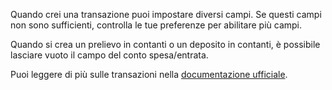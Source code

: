 Quando crei una transazione puoi impostare diversi campi. Se questi campi non sono sufficienti, controlla le tue preferenze per abilitare più campi.

Quando si crea un prelievo in contanti o un deposito in contanti, è possibile lasciare vuoto il campo del conto spesa/entrata.

Puoi leggere di più sulle transazioni nella [documentazione ufficiale](https://firefly-iii.readthedocs.io/en/latest/concepts/transactions.html).